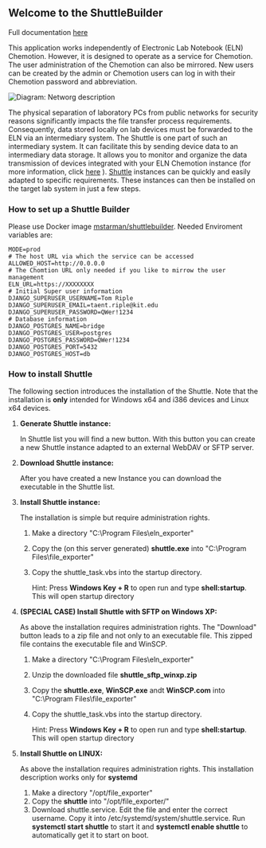 Welcome to the ShuttleBuilder
-----------------------------

Full documentation [here](https://chemotion.net/docs/eln/devices/configurations/data_transfer)

This application works independently of Electronic Lab Notebook (ELN) Chemotion. However, it is designed to operate as a service for Chemotion. The user administration of the Chemotion can also be mirrored. New users can be created by the admin or Chemotion users can log in with their Chemotion password and abbreviation.

![Diagram: Networg description](img/shuttle_builder.drawio.png)

The physical separation of laboratory PCs from public networks for security reasons significantly impacts the file transfer process requirements. Consequently, data stored locally on lab devices must be forwarded to the ELN via an intermediary system. The Shuttle is one part of such an intermediary system. It can facilitate this by sending device data to an intermediary data storage. It allows you to monitor and organize the data transmission of devices integrated with your ELN Chemotion instance (for more information, click [here](https://chemotion.net/docs/eln/devices/configurations/data_transfer) ). [Shuttle](https://github.com/ComPlat/shuttle) instances can be quickly and easily adapted to specific requirements. These instances can then be installed on the target lab system in just a few steps.

### How to set up a Shuttle Builder

Please use Docker image [mstarman/shuttlebuilder](https://hub.docker.com/r/mstarman/shuttlebuilder). Needed Enviroment variables are:

```
MODE=prod
# The host URL via which the service can be accessed 
ALLOWED_HOST=http://0.0.0.0
# The Chomtion URL only needed if you like to mirrow the user management
ELN_URL=https://XXXXXXXX
# Initial Super user information
DJANGO_SUPERUSER_USERNAME=Tom Riple
DJANGO_SUPERUSER_EMAIL=taent.riple@kit.edu
DJANGO_SUPERUSER_PASSWORD=QWer!1234
# Database information
DJANGO_POSTGRES_NAME=bridge
DJANGO_POSTGRES_USER=postgres
DJANGO_POSTGRES_PASSWORD=QWer!1234        
DJANGO_POSTGRES_PORT=5432
DJANGO_POSTGRES_HOST=db
```

### How to install Shuttle

The following section introduces the installation of the Shuttle. Note that the installation is **only** intended for Windows x64 and i386 devices and Linux x64 devices.

1.  **Generate Shuttle instance:**

    In Shuttle list you will find a new button. With this button you can create a new Shuttle instance adapted to an external WebDAV or SFTP server.

2.  **Download Shuttle instance:**

    After you have created a new Instance you can download the executable in the Shuttle list.

3.  **Install Shuttle instance:**

    The installation is simple but require administration rights.

    1.  Make a directory "C:\\Program Files\\eln\_exporter"
    2.  Copy the (on this server generated) **shuttle.exe** into "C:\\Program Files\\file\_exporter"
    3.  Copy the shuttle\_task.vbs into the startup directory.

        Hint: Press **Windows Key + R** to open run and type **shell:startup**. This will open startup directory

4.  **(SPECIAL CASE) Install Shuttle with SFTP on Windows XP:**

    As above the installation requires administration rights. The "Download" button leads to a zip file and not only to an executable file. This zipped file contains the executable file and WinSCP.

    1.  Make a directory "C:\\Program Files\\eln\_exporter"
    2.  Unzip the downloaded file **shuttle\_sftp\_winxp.zip**
    3.  Copy the **shuttle.exe**, **WinSCP.exe** andt **WinSCP.com** into "C:\\Program Files\\file\_exporter"
    4.  Copy the shuttle\_task.vbs into the startup directory.

        Hint: Press **Windows Key + R** to open run and type **shell:startup**. This will open startup directory

5.  **Install Shuttle on LINUX:**

    As above the installation requires administration rights. This installation description works only for **systemd**

    1.  Make a directory "/opt/file\_exporter"
    2.  Copy the **shuttle** into "/opt/file\_exporter/"
    3.  Download shuttle.service. Edit the file and enter the correct username. Copy it into /etc/systemd/system/shuttle.service. Run **systemctl start shuttle** to start it and **systemctl enable shuttle** to automatically get it to start on boot.